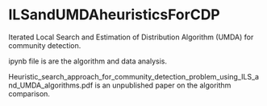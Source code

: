 # ILSandUMDAheuristicsForCDP
Iterated Local Search and Estimation of Distribution Algorithm (UMDA) for community detection.

ipynb file is are the algorithm and data analysis.

Heuristic_search_approach_for_community_detection_problem_using_ILS_and_UMDA_algorithms.pdf is an unpublished paper on the algorithm comparison.
